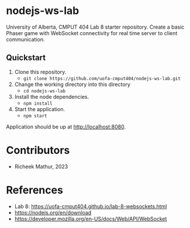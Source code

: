 # nodejs-ws-lab

University of Alberta, CMPUT 404 Lab 8 starter repository. Create a basic Phaser
game with WebSocket connectivity for real time server to client communication.

## Quickstart

1. Clone this repository.
    * `git clone https://github.com/uofa-cmput404/nodejs-ws-lab.git`
2. Change the working directory into this directory
    * `cd nodejs-ws-lab`
3. Install the node dependencies.
    * `npm install`
4. Start the application.
    * `npm start`

Application should be up at [http://localhost:8080](http://localhost:8080).

# Contributors
* Richeek Mathur, 2023

# References
* Lab 8: https://uofa-cmput404.github.io/lab-8-websockets.html
* https://nodejs.org/en/download
* https://developer.mozilla.org/en-US/docs/Web/API/WebSocket
